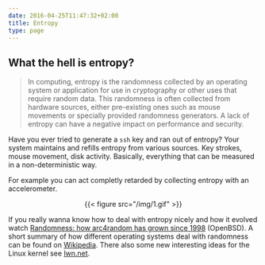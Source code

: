 ```yaml
---
date: 2016-04-25T11:47:32+02:00
title: Entropy
type: page
---
```


## What the hell is entropy?

> In computing, entropy is the randomness collected by an operating system
> or application for use in cryptography or other uses that require random
> data. This randomness is often collected from hardware sources, either
> pre-existing ones such as mouse movements or specially provided
> randomness generators. A lack of entropy can have a negative impact on
> performance and security.

Have you ever tried to generate a `ssh` key and ran out of entropy?
Your system maintains and refills entropy from various sources. Key
strokes, mouse movement, disk activity. Basically, everything that can be
measured in a non-deterministic way.

For example you can act completly retarded by collecting entropy with an
accelerometer.

<center>
{{< figure src="/img/1.gif" >}}
</center>

If you really wanna know how to deal with entropy nicely and how it evolved
watch [Randomness: how arc4random has grown since
1998](https://www.youtube.com/watch?v=gp_90-3R0pE) (OpenBSD).
A short summary of how different operating systems deal with randomness can be
found on [Wikipedia](https://en.wikipedia.org/wiki/Entropy_(computing)).
There also some new interesting ideas for the Linux kernel see
[lwn.net](http://lwn.net/Articles/691941/).


